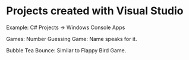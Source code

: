 # Projects created with Visual Studio

Example: C# Projects
-> Windows Console Apps

Games:
Number Guessing Game: Name speaks for it.

Bubble Tea Bounce: Similar to Flappy Bird Game.
